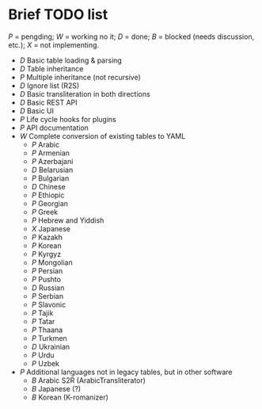 # Brief TODO list

*P* = pengding; *W* = working no it; *D* = done; *B* = blocked (needs
discussion, etc.); *X* = not implementing.

- *D* Basic table loading & parsing
- *D* Table inheritance
- *P* Multiple inheritance (not recursive)
- *D* Ignore list (R2S)
- *D* Basic transliteration in both directions
- *D* Basic REST API
- *D* Basic UI
- *P* Life cycle hooks for plugins
- *P* API documentation
- *W* Complete conversion of existing tables to YAML
  - *P* Arabic
  - *P* Armenian
  - *P* Azerbajani
  - *D* Belarusian
  - *P* Bulgarian
  - *D* Chinese
  - *P* Ethiopic
  - *P* Georgian
  - *P* Greek
  - *P* Hebrew and Yiddish
  - *X* Japanese
  - *P* Kazakh
  - *P* Korean
  - *P* Kyrgyz
  - *P* Mongolian
  - *P* Persian
  - *P* Pushto
  - *D* Russian
  - *P* Serbian
  - *P* Slavonic
  - *P* Tajik
  - *P* Tatar
  - *P* Thaana
  - *P* Turkmen
  - *D* Ukrainian
  - *P* Urdu
  - *P* Uzbek
- *P* Additional languages not in legacy tables, but in other software
  - *B* Arabic S2R (ArabicTransliterator)
  - *B* Japanese (?)
  - *B* Korean (K-romanizer)
